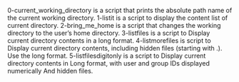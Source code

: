 0-current_working_directory is a script that prints the absolute path name of the current working directory.
 1-listit is a script to display the content list of current directory.
2-bring_me_home is a script that changes the working directory to the user’s home directory.
3-listfiles is a script to Display current directory contents in a long format.
4-listmorefiles is script to Display current directory contents, including hidden files (starting with .). Use the long format.
5-listfilesdigitonly is a script to Display current directory contents in Long format, with user and group IDs displayed numerically And hidden files.
